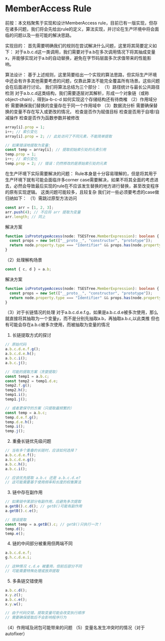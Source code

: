 # MemberAccess Rule

前按：本文档聚焦于实现和设计MemberAccess rule，目前已有一版实现，但存在诸多问题，我们将会先给出rule的定义，算法实现，并讨论在生产环境中将会面临的问题以及一些可能的解决思路。

实现目的：
首先需要明确我们的规则在尝试解决什么问题，这里将其简要定义如下：
对于a.b.c.d这一类调用，我们需要对于a.b在多次调用情况下将其抽成变量x，并能够实现对于a.b的自动替换，避免在字节码层面多次求值带来的性能影响。

算法设计：
基于上述规则，这里简要给出一个实现的算法思路，但实际生产环境中还会有许多其他需要考虑的问题，仅靠此算法不能完全覆盖所有场景。这些问题会在后面进行讨论。
我们将算法总结为三个部分：
（1）路径统计与最长公共路径检测
对于a.b.c.d这类结构，我们需要逐层对其解析，形成一个对象链（或称object-chain），得到a-b-c-d
如何实现这个存储结构还有待商榷
（2）作用域分析
需要确保我们替换的变量存在于同一个作用域中
（3）数据流分析
需要确保替换的变量不存在写入或更改的情况，
检查是否作为赋值目标
检查是否用于自增/自减操作
检查是否作为函数参数并被修改

```ts
array[i].prop = 1;
i++; // 索引变化
array[i].prop = 2; // 此处访问了不同元素，不能简单提取

// 如果错误地提取为变量:
const temp = array[i]; // 提取初始索引处的元素引用
temp.prop = 1;
i++; // 索引变化
temp.prop = 2; // 错误：仍然修改的是原始索引处的元素
```

在生产环境下实际需要解决的问题：
Rule本身是十分容易理解的，但是将其用于生产环境下就有可能会面临许多corner case需要解决，如果不将其全面的考虑进去，必然会导致最后实现的rule在不应该发生替换的地方进行替换，甚至改变程序的原有实现逻辑。
这类问题可能较多，且较复杂
我们对一些必须要考虑的case做归纳如下：
（1）需跳过原型方法访问

```ts
const arr = [1, 2, 3];
arr.push(4); // 不应将 arr 提取为变量
arr.length; // 同上
```

解决方案

```ts
function isPrototypeAccess(node: TSESTree.MemberExpression): boolean {
  const props = new Set(["__proto__", "constructor", "prototype"]);
  return node.property.type === "Identifier" && props.has(node.property.name);
}
```

（2）处理解构场景

```ts
const { c, d } = a.b;
```

解决方案

```ts
function isPrototypeAccess(node: TSESTree.MemberExpression): boolean {
  const props = new Set(["__proto__", "constructor", "prototype"]);
  return node.property.type === "Identifier" && props.has(node.property.name);
}
```

（3）对于长链情况的处理
对于a.b.c.d.e.f.g，如果是a.b.c.d.e被多次使用，那么就直接将其抽取为一个变量y，而不是分别先抽取a.b，再抽取a.b.c,以此类推
但也有可能会存在a.b.c被多次使用，而被抽取为变量的情况

1. 长链提取方式的探讨

```ts
// 原始代码
a.b.c.d.e.f.g();
a.b.c.d.e.h();
a.b.c.i();
a.b.c.j();

// 可能的提取方案（贪婪提取）
const temp1 = a.b.c;
const temp2 = temp1.d.e;
temp2.f.g();
temp2.h();
temp1.i();
temp1.j();

// 或者更保守的方案（只提取最频繁的）
const temp = a.b.c;
temp.d.e.f.g();
temp.d.e.h();
temp.i();
temp.j();
```

2. 重叠长链优先级问题

```ts
// 当有多个重叠的长链时，应该如何选择？
a.b.c.d.e.f();
a.b.c.d.e.g();
a.b.c.h();
a.b.c.i();

// 应该优先提取 a.b.c 还是 a.b.c.d.e?
// 这可能需要基于使用频率和长度的权衡算法
```

3. 链中存在副作用

```ts
// 如果链中某部分有副作用，应避免多次提取
a.getB().c.d(); // getB()可能有副作用
a.getB().c.e();

// 错误提取
const temp = a.getB().c; // getB()只执行一次！
temp.d();
temp.e();
```

4. 链的中间部分被重用但两端不同

```ts
a.b.c.d.e.f;
g.h.c.d.e.i;

// 这种情况 c.d.e 被重用，但前后部分不同
// 可能需要特殊处理或放弃提取
```

5. 多条链交错使用

```ts
a.b.c.d();
x.y.z();
a.b.c.e();
x.y.w();

// 由于代码交错，提取变量可能会改变执行顺序
// 需要确保提取后不会影响程序行为
```

（4）作用域及闭包可能带来的问题
（5）变量名发生冲突时的情况（对于autofixer）
